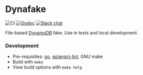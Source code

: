 # Dynafake

![CI](https://github.com/foxygoat/dynafake/workflows/ci/badge.svg?branch=master)
[![Godoc](https://img.shields.io/badge/godoc-ref-blue)](https://pkg.go.dev/foxygo.at/dynafake)
[![Slack chat](https://img.shields.io/badge/slack-gophers-795679?logo=slack)](https://gophers.slack.com/app_redirect?channel=foxygoat)

File-based
[DynamoDB](https://pkg.go.dev/github.com/aws/aws-sdk-go/service/dynamodb/dynamodbiface)
fake. Use in tests and local development.

### Development

-   Pre-requisites: [go](https://golang.org/doc/go1.14),
    [golangci-lint](https://github.com/golangci/golangci-lint/releases/tag/v1.24.0),
    GNU make
-   Build with `make`
-   View build options with `make help`
